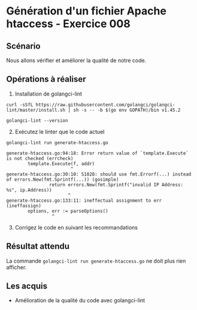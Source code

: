# Génération d'un fichier Apache htaccess - Exercice 008

## Scénario

Nous allons vérifier et améliorer la qualité de notre code.

## Opérations à réaliser

1. Installation de golangci-lint

```shell
curl -sSfL https://raw.githubusercontent.com/golangci/golangci-lint/master/install.sh | sh -s -- -b $(go env GOPATH)/bin v1.45.2

golangci-lint --version
```

2. Exécutez le linter que le code actuel

```shell
golangci-lint run generate-htaccess.go

generate-htaccess.go:94:18: Error return value of `template.Execute` is not checked (errcheck)
        template.Execute(f, addr)
                        ^
generate-htaccess.go:30:10: S1028: should use fmt.Errorf(...) instead of errors.New(fmt.Sprintf(...)) (gosimple)
                return errors.New(fmt.Sprintf("invalid IP Address: %s", ip.Address))
                       ^
generate-htaccess.go:133:11: ineffectual assignment to err (ineffassign)
        options, err := parseOptions()
                 ^
```

3. Corrigez le code en suivant les recommandations

## Résultat attendu

La commande `golangci-lint run generate-htaccess.go` ne doit plus rien afficher.

## Les acquis

- Amélioration de la qualité du code avec golangci-lint
